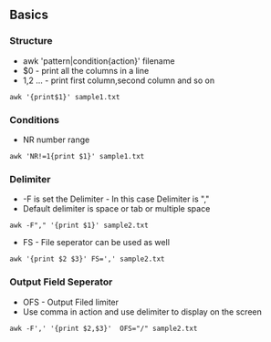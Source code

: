 ## Basics
### Structure
- awk 'pattern|condition{action}' filename
- $0 - print all the columns in a line
- $1,$2 ... - print first column,second column and so on

```
awk '{print$1}' sample1.txt
```
### Conditions
- NR number range
```
awk 'NR!=1{print $1}' sample1.txt
```

### Delimiter 
- -F is set the Delimiter - In this case Delimiter is ","
- Default delimiter is space  or tab or multiple space
```
awk -F"," '{print $1}' sample2.txt 
```

- FS - File seperator can be used as well
```
awk '{print $2 $3}' FS=',' sample2.txt
```

### Output Field Seperator
- OFS - Output Filed limiter
- Use comma in action and use delimiter to display on the screen
```
awk -F',' '{print $2,$3}'  OFS="/" sample2.txt
```
